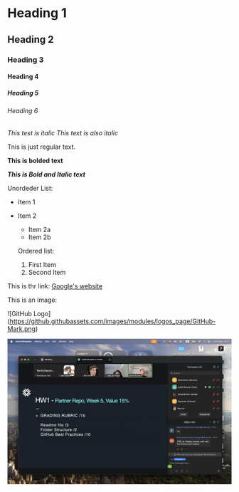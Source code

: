 # Heading 1
## Heading 2 
### Heading 3
#### Heading 4
##### Heading 5
###### Heading 6

*This test is italic*
_This text is also italic_

Tnis is just regular text.

**This is bolded text**

***This is Bold and Italic text***

Unordeder List:
- Item 1 
- Item 2 
    - Item 2a
    - Item 2b

  Ordered list: 
  1. First Item 
  2. Second Item 

This is thr link:
[Google's website](https.google.com)

This is an image:

![GitHub Logo] (https://github.githubassets.com/images/modules/logos_page/GitHub-Mark.png)

![Screen Shot](images/123.png)
